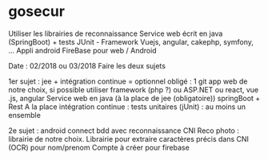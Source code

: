 # gosecur
Utiliser les librairies de reconnaissance 
Service web écrit en java (SpringBoot) + tests JUnit   - Framework Vuejs, angular, cakephp, symfony, ...
Appli android
FireBase pour web / Android

Date : 02/2018 ou 03/2018
Faire les deux sujets

1er sujet :
jee + intégration continue = optionnel
obligé : 1 git
app web de notre choix, si possible utiliser framework (php ?)
ou ASP.NET
ou react, vue .js, angular
Service web en java (à la place de jee (obligatoire)) springBoot + Rest
A la place intégration continue : tests unitaires (jUnit) : au moins un ensemble

2e sujet :
android connect bdd avec reconnaissance CNI
Reco photo : librairie de notre choix.
Librairie pour extraire caractères précis dans CNI (OCR) pour nom/prenom
Compte à créer pour firebase
